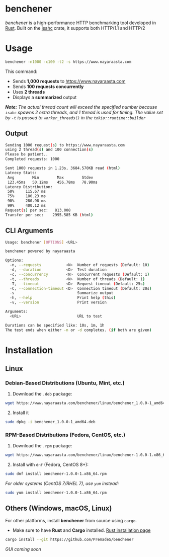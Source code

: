 # **benchener**

*benchener* is a high-performance HTTP benchmarking tool developed in [Rust](). Built on the [isahc](https://docs.rs/isahc/latest/isahc/) crate, it supports both HTTP/1.1 and HTTP/2

# **Usage**

```bash
benchener -n1000 -c100 -t2 -s https://www.nayaraasta.com
```

This command:

* Sends **1,000 requests** to https://www.nayaraasta.com 
* Sends **100 requests concurrently**
* Uses **2 threads**
* Displays a **summarized** output

***Note:*** *The actual thread count will exceed the specified number because `isahc` spawns 2 extra threads, and 1 thread is used for timing. The value set by `-t` is passed to `worker_threads()` in the `tokio::runtime::builder`*

## **Output**

```bash
Sending 1000 request(s) to https://www.nayaraasta.com
using 2 thread(s) and 100 connection(s)
Please be patient..
Completed requests: 1000

Sent 1000 requests in 1.23s, 3684.570KB read (html)
Latnecy Stats:
 Avg        Min        Max        Stdev     
 123.45ms   50.12ms    456.78ms   78.90ms     
Latency Distribution:
 50%     115.67 ms
 75%     180.23 ms
 90%     280.98 ms
 99%     400.12 ms
Request(s) per sec:   813.008
Transfer per sec:    2995.585 KB (html)
```

## CLI Arguments

```bash
Usage: benchener [OPTIONS] <URL>

benchener powered by nayaraasta

Options:
  -n, --requests           <N>  Number of requests (Default: 10)
  -d, --duration           <D>  Test duration
  -c, --concurrency        <N>  Concurrent requests (Default: 1)
  -t, --threads            <N>  Number of threads (Default: 1)
  -T, --timeout            <D>  Request timeout (Default: 25s)
  -C, --connection-timeout <D>  Connection timeout (Default: 20s)
  -s                            Summarize output
  -h, --help                    Print help (this)
  -v, --version                 Print version

Arguments:
  <URL>                         URL to test

Durations can be specified like: 10s, 1m, 1h
The test ends when either -n or -d completes. (if both are given)
```

# **Installation**

## **Linux**

### **Debian-Based Distributions (Ubuntu, Mint, etc.)**

1. Download the `.deb` package:

```bash
wget https://www.nayaraasta.com/benchener/linux/benchener_1.0.0-1_amd64.deb
```

2. Install it

```bash
sudo dpkg -i benchener_1.0.0-1_amd64.deb
```

### **RPM-Based Distributions** (Fedora, CentOS, etc.)

1. Download the `.rpm` package:

```bash
wget https://www.nayaraasta.com/benchener/linux/benchener-1.0.0-1.x86_64.rpm
```

2. Install with `dnf` (Fedora, CentOS 8+):

```bash
sudo dnf install benchener-1.0.0-1.x86_64.rpm
```

*For older systems (CentOS 7/RHEL 7), use `yum` instead:*

```bash
sudo yum install benchener-1.0.0-1.x86_64.rpm
```

## **Others (Windows, macOS, Linux)**

For other platforms, install **benchener** from source using `cargo`.

* Make sure to have **Rust** and **Cargo** installed. [Rust installation page](https://www.rust-lang.org/tools/install)

```bash
cargo install --git https://github.com/PremadeS/benchener
```

*GUI coming soon*